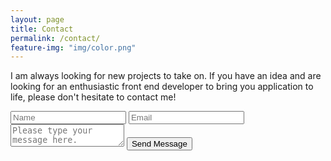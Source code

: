 ```yaml
---
layout: page
title: Contact
permalink: /contact/
feature-img: "img/color.png"
---
```


I am always looking for new projects to take on. If you have an idea and are looking for an enthusiastic front end developer to bring you application to life, please don't hesitate to contact me!

<form action="https://getsimpleform.com/messages?form_api_token=51ef7c5628941635242460834541b768" method="post">
  <!-- the redirect_to is optional, the form will redirect to the referrer on submission -->
  <input type='hidden' name='redirect_to' value='http://ksedlmeyer.github.io/thank-you/' />
  <input type='text' name='name' placeholder='Name' />
  <input type='email' name='email' placeholder='Email' />
  <textarea name='message' placeholder='Please type your message here.'></textarea>
  <input type='submit' value='Send Message' />
</form>
